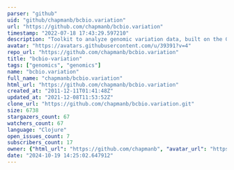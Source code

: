 ```yaml
---
parser: "github"
uid: "github/chapmanb/bcbio.variation"
url: "https://github.com/chapmanb/bcbio.variation"
timestamp: "2022-07-18 17:43:29.597210"
description: "Toolkit to analyze genomic variation data, built on the GATK with Clojure"
avatar: "https://avatars.githubusercontent.com/u/39391?v=4"
repo_url: "https://github.com/chapmanb/bcbio.variation"
title: "bcbio‑variation"
tags: ["genomics", "genomics"]
name: "bcbio.variation"
full_name: "chapmanb/bcbio.variation"
html_url: "https://github.com/chapmanb/bcbio.variation"
created_at: "2011-12-11T01:41:48Z"
updated_at: "2021-12-08T11:53:52Z"
clone_url: "https://github.com/chapmanb/bcbio.variation.git"
size: 6738
stargazers_count: 67
watchers_count: 67
language: "Clojure"
open_issues_count: 7
subscribers_count: 17
owner: {"html_url": "https://github.com/chapmanb", "avatar_url": "https://avatars.githubusercontent.com/u/39391?v=4", "login": "chapmanb", "type": "User"}
date: "2024-10-19 14:25:02.647912"
---
```

